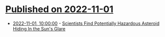 # [Published on 2022-11-01](index.md)

* [2022-11-01, 10:00:00](https://science.slashdot.org/story/22/11/01/0426201/scientists-find-potentially-hazardous-asteroid-hiding-in-the-suns-glare?utm_source=rss1.0mainlinkanon&utm_medium=feed) - [Scientists Find Potentially Hazardous Asteroid Hiding In the Sun's Glare](https://science.slashdot.org/story/22/11/01/0426201/scientists-find-potentially-hazardous-asteroid-hiding-in-the-suns-glare?utm_source=rss1.0mainlinkanon&utm_medium=feed)
